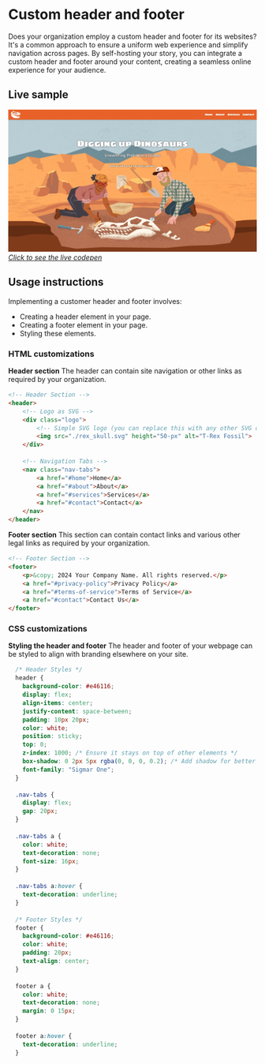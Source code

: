 # Custom header and footer
Does your organization employ a custom header and footer for its websites? It's a common approach to ensure a uniform web experience and simplify navigation across pages. By self-hosting your story, you can integrate a custom header and footer around your content, creating a seamless online experience for your audience.

## Live sample
[![Sample header footer](./assets/sample_header_footer.jpg "Sample header footer")](https://codepen.io/Warren-Davison/pen/VwoPPQR)*[Click to see the live codepen](https://codepen.io/Warren-Davison/pen/VwoPPQR)*
## Usage instructions
Implementing a customer header and footer involves:
- Creating a header element in your page.
- Creating a footer element in your page.
- Styling these elements.

### HTML customizations

**Header section** The header can contain site navigation or other links as required by your organization.
```html
<!-- Header Section -->
<header>
    <!-- Logo as SVG -->
    <div class="logo">
        <!-- Simple SVG logo (you can replace this with any other SVG code) -->
        <img src="./rex_skull.svg" height="50-px" alt="T-Rex Fossil">
    </div>

    <!-- Navigation Tabs -->
    <nav class="nav-tabs">
        <a href="#home">Home</a>
        <a href="#about">About</a>
        <a href="#services">Services</a>
        <a href="#contact">Contact</a>
    </nav>
</header>
```

**Footer section** This section can contain contact links and various other legal links as required by your organization.
```html
<!-- Footer Section -->
<footer>
    <p>&copy; 2024 Your Company Name. All rights reserved.</p>
    <a href="#privacy-policy">Privacy Policy</a>
    <a href="#terms-of-service">Terms of Service</a>
    <a href="#contact">Contact Us</a>
</footer>
```
### CSS customizations

**Styling the header and footer** The header and footer of your webpage can be styled to align with branding elsewhere on your site.
```css
  /* Header Styles */
  header {
    background-color: #e46116;
    display: flex;
    align-items: center;
    justify-content: space-between;
    padding: 10px 20px;
    color: white;
    position: sticky;
    top: 0;
    z-index: 1000; /* Ensure it stays on top of other elements */
    box-shadow: 0 2px 5px rgba(0, 0, 0, 0.2); /* Add shadow for better visibility */
    font-family: "Sigmar One";
  }
  
  .nav-tabs {
    display: flex;
    gap: 20px;
  }
  
  .nav-tabs a {
    color: white;
    text-decoration: none;
    font-size: 16px;
  }
  
  .nav-tabs a:hover {
    text-decoration: underline;
  }

  /* Footer Styles */
  footer {
    background-color: #e46116;
    color: white;
    padding: 20px;
    text-align: center;
  }
  
  footer a {
    color: white;
    text-decoration: none;
    margin: 0 15px;
  }
  
  footer a:hover {
    text-decoration: underline;
  }
```
